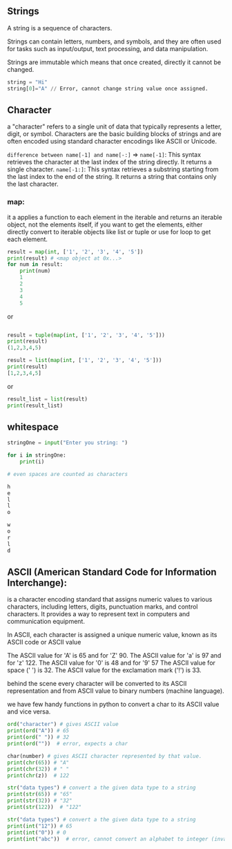 ## Strings

A string is a sequence of characters.

Strings can contain letters, numbers, and symbols, and they are often used for tasks such as input/output, text processing, and data manipulation.

Strings are immutable which means that once created, directly it cannot be changed.

```py
string = "Hi"
string[0]="A" // Error, cannot change string value once assigned.
```

## Character

a "character" refers to a single unit of data that typically represents a letter, digit, or symbol. Characters are the basic building blocks of strings and are often encoded using standard character encodings like ASCII or Unicode.

`difference between name[-1] and name[-:]` => `name[-1]`: This syntax retrieves the character at the last index of the string directly. It returns a single character.
`name[-1:]`: This syntax retrieves a substring starting from the last index to the end of the string. It returns a string that contains only the last character.

### map:

it a applies a function to each element in the iterable and returns an iterable object, not the elements itself, if you want to get the elements, either directly convert to iterable objects like list or tuple or use for loop to get each element.

```py
result = map(int, ['1', '2', '3', '4', '5'])
print(result) # <map object at 0x...>
for num in result:
    print(num)
    1
    2
    3
    4
    5
```

or

```py

result = tuple(map(int, ['1', '2', '3', '4', '5']))
print(result)
(1,2,3,4,5)

result = list(map(int, ['1', '2', '3', '4', '5']))
print(result)
[1,2,3,4,5]

```

or

```py
result_list = list(result)
print(result_list)

```

## whitespace

```py
stringOne = input("Enter you string: ")

for i in stringOne:
    print(i)

# even spaces are counted as characters

h
e
l
l
o

w
o
r
l
d
```

## ASCII (American Standard Code for Information Interchange):

is a character encoding standard that assigns numeric values to various characters, including letters, digits, punctuation marks,
and control characters. It provides a way to represent text in computers and communication equipment.

In ASCII, each character is assigned a unique numeric value, known as its ASCII code or ASCII value

The ASCII value for 'A' is 65 and for 'Z' 90.
The ASCII value for 'a' is 97 and for 'z' 122.
The ASCII value for '0' is 48 and for '9' 57
The ASCII value for space (' ') is 32.
The ASCII value for the exclamation mark ('!') is 33.

behind the scene every character will be converted to its ASCII representation and from ASCII value to binary numbers (machine language).

we have few handy functions in python to convert a char to its ASCII value and vice versa.

```py
ord("character") # gives ASCII value
print(ord("A")) # 65
print(ord(" ")) # 32
print(ord(""))  # error, expects a char
```

```py
char(number) # gives ASCII character represented by that value.
print(chr(65)) # "A"
print(chr(32)) # " "
print(chr(z))  # 122
```

```py
str("data types") # convert a the given data type to a string
print(str(65)) # "65"
print(str(32)) # "32"
print(str(122))  # "122"
```

<!-- but If you want covert from a string to another data type, that data type should be convertible -->

```py
str("data types") # convert a the given data type to a string
print(int("12")) # 65
print(int("0")) # 0
print(int("abc"))  # error, cannot convert an alphabet to integer (invalid literal for int() with base 10: 'abc')
```
